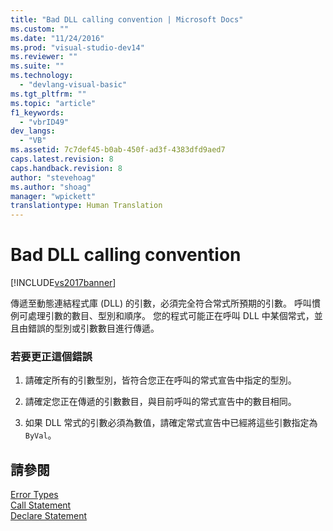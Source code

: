```yaml
---
title: "Bad DLL calling convention | Microsoft Docs"
ms.custom: ""
ms.date: "11/24/2016"
ms.prod: "visual-studio-dev14"
ms.reviewer: ""
ms.suite: ""
ms.technology: 
  - "devlang-visual-basic"
ms.tgt_pltfrm: ""
ms.topic: "article"
f1_keywords: 
  - "vbrID49"
dev_langs: 
  - "VB"
ms.assetid: 7c7def45-b0ab-450f-ad3f-4383dfd9aed7
caps.latest.revision: 8
caps.handback.revision: 8
author: "stevehoag"
ms.author: "shoag"
manager: "wpickett"
translationtype: Human Translation
---
```

# Bad DLL calling convention
[!INCLUDE[vs2017banner](../../../csharp/includes/vs2017banner.md)]

傳遞至動態連結程式庫 \(DLL\) 的引數，必須完全符合常式所預期的引數。  呼叫慣例可處理引數的數目、型別和順序。  您的程式可能正在呼叫 DLL 中某個常式，並且由錯誤的型別或引數數目進行傳遞。  
  
### 若要更正這個錯誤  
  
1.  請確定所有的引數型別，皆符合您正在呼叫的常式宣告中指定的型別。  
  
2.  請確定您正在傳遞的引數數目，與目前呼叫的常式宣告中的數目相同。  
  
3.  如果 DLL 常式的引數必須為數值，請確定常式宣告中已經將這些引數指定為 `ByVal`。  
  
## 請參閱  
 [Error Types](../../../visual-basic/programming-guide/language-features/error-types.md)   
 [Call Statement](../../../visual-basic/language-reference/statements/call-statement.md)   
 [Declare Statement](../../../visual-basic/language-reference/statements/declare-statement.md)